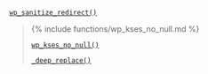 <p><code><a href="https://developer.wordpress.org/reference/functions/wp_sanitize_redirect/">wp_sanitize_redirect()</a></code></p>

<blockquote>

{% include functions/wp_kses_no_null.md %}

[`wp_kses_no_null()`](https://developer.wordpress.org/reference/functions/wp_kses_no_null/)

[`_deep_replace()`](https://developer.wordpress.org/reference/functions/_deep_replace/)

</blockquote>